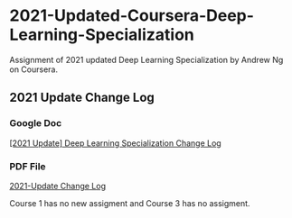# 2021-Updated-Coursera-Deep-Learning-Specialization

Assignment of 2021 updated Deep Learning Specialization by Andrew Ng on Coursera.

## 2021 Update Change Log

### Google Doc

[[2021 Update] Deep Learning Specialization Change Log](https://docs.google.com/document/d/18XRvooe-ZbPZrjqbrbEa8LxWrfx7OPMugvbCPglY9Fo/edit)

### PDF File

[2021-Update Change Log](./2021-UpdateChangeLog.pdf)

Course 1 has no new assigment and Course 3 has no assigment.
